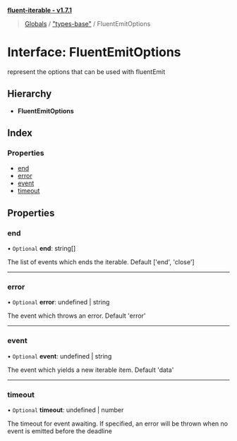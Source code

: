**[fluent-iterable - v1.7.1](../README.md)**

> [Globals](../README.md) / ["types-base"](../modules/_types_base_.md) / FluentEmitOptions

# Interface: FluentEmitOptions

represent the options that can be used with fluentEmit

## Hierarchy

* **FluentEmitOptions**

## Index

### Properties

* [end](_types_base_.fluentemitoptions.md#end)
* [error](_types_base_.fluentemitoptions.md#error)
* [event](_types_base_.fluentemitoptions.md#event)
* [timeout](_types_base_.fluentemitoptions.md#timeout)

## Properties

### end

• `Optional` **end**: string[]

The list of events which ends the iterable. Default ['end', 'close']

___

### error

• `Optional` **error**: undefined \| string

The event which throws an error. Default 'error'

___

### event

• `Optional` **event**: undefined \| string

The event which yields a new iterable item. Default 'data'

___

### timeout

• `Optional` **timeout**: undefined \| number

The timeout for event awaiting. If specified, an error will be thrown when no event is emitted
before the deadline
